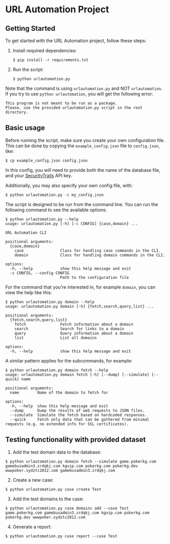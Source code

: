 # URL Automation Project

## Getting Started
To get started with the URL Automation project, follow these steps:
1. Install required dependencies:
    ```
    $ pip install -r requirements.txt
    ```

2. Run the script:
    ```
    $ python urlautomation.py
    ```

Note that the command is using `urlautomation.py` and NOT `urlautomation`.
If you try to use `python urlautomation`, you will get the following error:
```
This program is not meant to be run as a package.
Please, use the provided urlautomation.py script in the root directory.
```

## Basic usage
Before running the script, make sure you create your own configuration file. This can be
done by copying the `example_config.json` file to `config.json`, like:
   ```
   $ cp example_config.json config.json
   ```

In this config, you will need to provide both the name of the database file, and
your [SecurityTrails](https://securitytrails.com/) API key.

Additionally, you may also specify your own config file, with:
```
$ python urlautomation.py -c my_config.json
```

The script is designed to be run from the command line. You can run the following command to see the available options:
```
$ python urlautomation.py --help
usage: urlautomation.py [-h] [-c CONFIG] {case,domain} ...

URL Automation CLI

positional arguments:
  {case,domain}
    case                Class for handling case commands in the CLI.
    domain              Class for handling domain commands in the CLI.

options:
  -h, --help            show this help message and exit
  -c CONFIG, --config CONFIG
                        Path to the configuration file
```

For the command that you're interested in, for example `domain`, you can view the help like this:
```
$ python urlautomation.py domain --help
usage: urlautomation.py domain [-h] {fetch,search,query,list} ...

positional arguments:
  {fetch,search,query,list}
    fetch               Fetch information about a domain
    search              Search for links to a domain
    query               Query information about a domain
    list                List all domains

options:
  -h, --help            show this help message and exit
```
A similar pattern applies for the subcommands, for example:
```
$ python urlautomation.py domain fetch --help
usage: urlautomation.py domain fetch [-h] [--dump] [--simulate] [--quick] name

positional arguments:
  name        Name of the domain to fetch for

options:
  -h, --help  show this help message and exit
  --dump      Dump the results of web requests to JSON files.
  --simulate  Simulate the fetch based on hardcoded responses.
  --quick     Fetch only data that can be gathered from minimal requests (e.g. no extended info for SSL certificates).
```

## Testing functionality with provided dataset
1. Add the test domain data to the database:
```
$ python urlautomation.py domain fetch --simulate game.pokerkg.com gamebusadmin3.zrdqkj.com kgvip.com pokerkg.com pokerkg.dev wwwpoker.sydztc2012.com gamebusadmin3.zrdqkj.com
```
2. Create a new case:
```
$ python urlautomation.py case create Test
```
3. Add the test domains to the case:
```
$ python urlautomation.py case domains add --case Test game.pokerkg.com gamebusadmin3.zrdqkj.com kgvip.com pokerkg.com pokerkg.dev wwwpoker.sydztc2012.com
```
4. Generate a report:
```
$ python urlautomation.py case report --case Test
```
